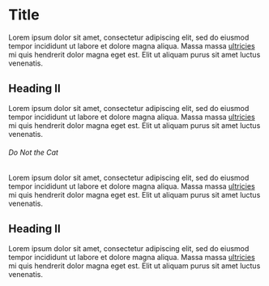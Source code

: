 # Title

Lorem ipsum dolor sit amet, consectetur adipiscing elit, sed do eiusmod tempor incididunt ut labore et dolore magna aliqua. Massa
massa [ultricies](./id/bar) mi quis hendrerit dolor magna eget est. Elit ut aliquam purus sit amet luctus venenatis.

## Heading II

Lorem ipsum dolor sit amet, consectetur adipiscing elit, sed do eiusmod tempor incididunt ut labore et dolore magna aliqua. Massa
massa [ultricies](./id/bar#do-not-the-cat) mi quis hendrerit dolor magna eget est. Elit ut aliquam purus sit amet luctus
venenatis.

###### Do Not the Cat

Lorem ipsum dolor sit amet, consectetur adipiscing elit, sed do eiusmod tempor incididunt ut labore et dolore magna aliqua. Massa
massa [ultricies](./id/guide/bar) mi quis hendrerit dolor magna eget est. Elit ut aliquam purus sit amet luctus venenatis.

## Heading II

Lorem ipsum dolor sit amet, consectetur adipiscing elit, sed do eiusmod tempor incididunt ut labore et dolore magna aliqua. Massa
massa [ultricies](./id/guide/bar#do-not-the-cat) mi quis hendrerit dolor magna eget est. Elit ut aliquam purus sit amet luctus
venenatis.
